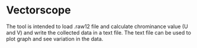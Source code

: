 # Vectorscope
The tool is intended to load .raw12 file and calculate chrominance value (U and V) and write the collected data in a text file. The text file can be used to plot graph and see variation in the data.
